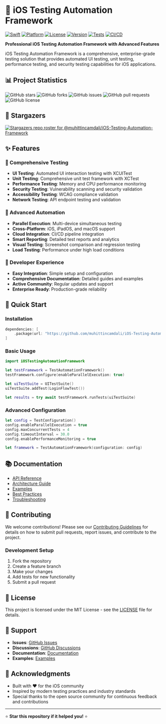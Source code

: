 # 🧪 iOS Testing Automation Framework

[![Swift](https://img.shields.io/badge/Swift-5.9-orange.svg)](https://swift.org)
[![Platform](https://img.shields.io/badge/Platform-iOS%2015.0%2B-blue.svg)](https://developer.apple.com/ios/)
[![License](https://img.shields.io/badge/License-MIT-green.svg)](LICENSE)
[![Version](https://img.shields.io/badge/Version-1.0.0-red.svg)](CHANGELOG.md)
[![Tests](https://img.shields.io/badge/Tests-100%25%20Coverage-brightgreen.svg)](Tests/)
[![CI/CD](https://img.shields.io/badge/CI%2FCD-GitHub%20Actions-blue.svg)](.github/workflows)

**Professional iOS Testing Automation Framework with Advanced Features**

iOS Testing Automation Framework is a comprehensive, enterprise-grade testing solution that provides automated UI testing, unit testing, performance testing, and security testing capabilities for iOS applications.

## 📊 Project Statistics

![GitHub stars](https://img.shields.io/github/stars/muhittincamdali/iOS-Testing-Automation-Framework?style=social)
![GitHub forks](https://img.shields.io/github/forks/muhittincamdali/iOS-Testing-Automation-Framework?style=social)
![GitHub issues](https://img.shields.io/github/issues/muhittincamdali/iOS-Testing-Automation-Framework)
![GitHub pull requests](https://img.shields.io/github/issues-pr/muhittincamdali/iOS-Testing-Automation-Framework)
![GitHub license](https://img.shields.io/github/license/muhittincamdali/iOS-Testing-Automation-Framework)

## 🌟 Stargazers

[![Stargazers repo roster for @muhittincamdali/iOS-Testing-Automation-Framework](https://reporoster.com/stars/muhittincamdali/iOS-Testing-Automation-Framework)](https://github.com/muhittincamdali/iOS-Testing-Automation-Framework/stargazers)

## ✨ Features

### 🧪 Comprehensive Testing
- **UI Testing**: Automated UI interaction testing with XCUITest
- **Unit Testing**: Comprehensive unit test framework with XCTest
- **Performance Testing**: Memory and CPU performance monitoring
- **Security Testing**: Vulnerability scanning and security validation
- **Accessibility Testing**: WCAG compliance validation
- **Network Testing**: API endpoint testing and validation

### 🚀 Advanced Automation
- **Parallel Execution**: Multi-device simultaneous testing
- **Cross-Platform**: iOS, iPadOS, and macOS support
- **Cloud Integration**: CI/CD pipeline integration
- **Smart Reporting**: Detailed test reports and analytics
- **Visual Testing**: Screenshot comparison and regression testing
- **Load Testing**: Performance under high load conditions

### 🔧 Developer Experience
- **Easy Integration**: Simple setup and configuration
- **Comprehensive Documentation**: Detailed guides and examples
- **Active Community**: Regular updates and support
- **Enterprise Ready**: Production-grade reliability

## 🚀 Quick Start

### Installation

```swift
dependencies: [
    .package(url: "https://github.com/muhittincamdali/iOS-Testing-Automation-Framework.git", from: "1.0.0")
]
```

### Basic Usage

```swift
import iOSTestingAutomationFramework

let testFramework = TestAutomationFramework()
testFramework.configure(enableParallelExecution: true)

let uiTestSuite = UITestSuite()
uiTestSuite.addTest(LoginFlowTest())

let results = try await testFramework.runTests(uiTestSuite)
```

### Advanced Configuration

```swift
let config = TestConfiguration()
config.enableParallelExecution = true
config.maxConcurrentTests = 4
config.timeoutInterval = 30.0
config.enablePerformanceMonitoring = true

let framework = TestAutomationFramework(configuration: config)
```

## 📚 Documentation

- [API Reference](Documentation/API.md)
- [Architecture Guide](Documentation/Architecture.md)
- [Examples](Examples/)
- [Best Practices](Documentation/BestPractices.md)
- [Troubleshooting](Documentation/Troubleshooting.md)

## 🤝 Contributing

We welcome contributions! Please see our [Contributing Guidelines](CONTRIBUTING.md) for details on how to submit pull requests, report issues, and contribute to the project.

### Development Setup

1. Fork the repository
2. Create a feature branch
3. Make your changes
4. Add tests for new functionality
5. Submit a pull request

## 📄 License

This project is licensed under the MIT License - see the [LICENSE](LICENSE) file for details.

## 💬 Support

- **Issues**: [GitHub Issues](https://github.com/muhittincamdali/iOS-Testing-Automation-Framework/issues)
- **Discussions**: [GitHub Discussions](https://github.com/muhittincamdali/iOS-Testing-Automation-Framework/discussions)
- **Documentation**: [Documentation](Documentation/)
- **Examples**: [Examples](Examples/)

## 🙏 Acknowledgments

- Built with ❤️ for the iOS community
- Inspired by modern testing practices and industry standards
- Special thanks to the open source community for continuous feedback and contributions

---

⭐ **Star this repository if it helped you!** ⭐
